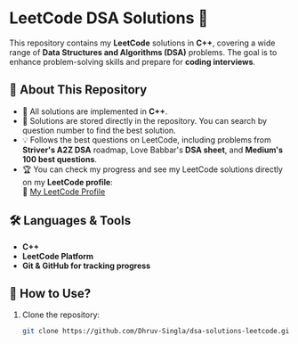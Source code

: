 # LeetCode DSA Solutions 🚀

This repository contains my **LeetCode** solutions in **C++**, covering a wide range of **Data Structures and Algorithms (DSA)** problems. The goal is to enhance problem-solving skills and prepare for **coding interviews**.

## 📌 About This Repository
- 📝 All solutions are implemented in **C++**.
- 📂 Solutions are stored directly in the repository. You can search by question number to find the best solution.
- 💡 Follows the best questions on LeetCode, including problems from **Striver's A2Z DSA** roadmap, Love Babbar's **DSA sheet**, and **Medium's 100 best questions**.
- 🏆 You can check my progress and see my LeetCode solutions directly on my **LeetCode profile**:  
  🔗 [My LeetCode Profile](https://leetcode.com/u/Dhruvsingla786/)

## 🛠 Languages & Tools
- **C++**
- **LeetCode Platform**
- **Git & GitHub for tracking progress**

## 📖 How to Use?
1. Clone the repository:
   ```bash
   git clone https://github.com/Dhruv-Singla/dsa-solutions-leetcode.git
